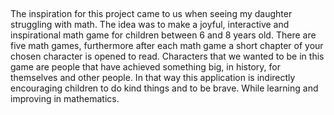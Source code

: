 ##
The inspiration for this project came to us when seeing my daughter struggling with math. The idea was to make a joyful, interactive and inspirational math game for children between 6 and 8 years old. There are five math games, furthermore after each math game a short chapter of your chosen character is opened to read. Characters that we wanted to be in this game are people that have achieved something big, in history, for themselves and other people. In that way this application is indirectly encouraging children to do kind things and to be brave. While learning and improving in mathematics.